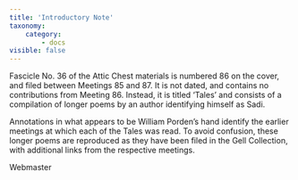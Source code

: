 ```yaml
---
title: 'Introductory Note'
taxonomy:
    category:
        - docs
visible: false
---
```



Fascicle No. 36 of the Attic Chest materials is numbered 86 on the cover, and filed between Meetings 85 and 87. It is not dated, and contains no contributions from Meeting 86. Instead, it is titled ‘Tales’ and consists of a compilation of longer poems by an author identifying himself as Sadi. 

Annotations in what appears to be William Porden’s hand identify the earlier meetings at which each of the Tales was read. To avoid confusion, these longer poems are reproduced as they have been filed in the Gell Collection, with additional links from the respective meetings.

Webmaster
